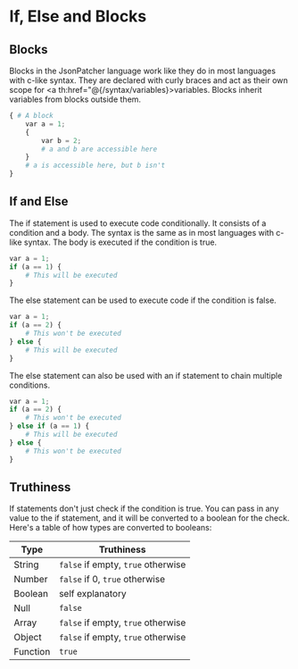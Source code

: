 <html lang="en" th:replace="~{page::page('If, Else and Blocks', ~{::content})}">
<body th:fragment="content">

# If, Else and Blocks
## Blocks
Blocks in the JsonPatcher language work like they do in most languages with c-like syntax.
They are declared with curly braces and act as their own scope for <a th:href="@{/syntax/variables}>variables</a>. 
Blocks inherit variables from blocks outside them.

```py
{ # A block
    var a = 1;
    {
        var b = 2;
        # a and b are accessible here
    }
    # a is accessible here, but b isn't
}
```

## If and Else
The if statement is used to execute code conditionally. It consists of a condition and a body.
The syntax is the same as in most languages with c-like syntax. The body is executed if the condition is true.

```py
var a = 1;
if (a == 1) {
    # This will be executed
}
```

The else statement can be used to execute code if the condition is false.

```py
var a = 1;
if (a == 2) {
    # This won't be executed
} else {
    # This will be executed
}
```

The else statement can also be used with an if statement to chain multiple conditions.

```py
var a = 1;
if (a == 2) {
    # This won't be executed
} else if (a == 1) {
    # This will be executed
} else {
    # This won't be executed
}
```

## Truthiness
If statements don't just check if the condition is true. 
You can pass in any value to the if statement, and it will be converted to a boolean for the check.
Here's a table of how types are converted to booleans:

| Type     | Truthiness                         |
|----------|------------------------------------|
| String   | `false` if empty, `true` otherwise |
| Number   | `false` if 0, `true` otherwise     |
| Boolean  | self explanatory                   |
| Null     | `false`                            |
| Array    | `false` if empty, `true` otherwise |
| Object   | `false` if empty, `true` otherwise |
| Function | `true`                             |

</body>
</html>
